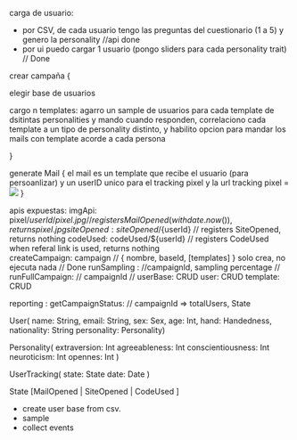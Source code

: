 carga de usuario:
- por CSV, de cada usuario tengo las preguntas del cuestionario (1 a 5) y genero la personality //api done
- por ui puedo cargar 1 usuario (pongo sliders para cada personality trait)  // Done

crear campaña {

elegir base de usuarios

cargo n templates:
    agarro un sample de usuarios para cada template de dsitintas personalities
    y mando
    cuando responden, correlaciono cada template a un tipo de personality distinto, 
    y habilito opcion para mandar los mails con template acorde a cada persona

}

generate Mail {
el mail es un template que recibe el usuario (para persoanlizar) y un userID  unico para el tracking pixel y la url
tracking pixel = <img src=http://foo:8080/userId>
}

apis expuestas:
imgApi:  pixel/${userId}/pixel.jpg  // registers MailOpened (with date.now()), returns pixel.jpg
siteOpened: siteOpened/${userId}  // registers SiteOpened, returns nothing
codeUsed: codeUsed/${userId} // registers CodeUsed when referal link is used, returns nothing       
createCampaign: campaign // { nombre, baseId, [templates] } solo crea, no ejecuta nada              // Done
runSampling :   //campaignId, sampling percentage                                                   //
runFullCampaign: // campaignId                                                                      //
userBase:  CRUD
user: CRUD
template: CRUD

reporting :
getCampaignStatus: // campaignId => totalUsers, State



User( 
name: String,
email: String,
sex: Sex,
age: Int,
hand: Handedness,
nationality: String
personality: Personality)

Personality(
extraversion: Int
agreeableness: Int
conscientiousness: Int
neuroticism: Int
opennes: Int
)

UserTracking(
state: State
date: Date
)
 
 State [MailOpened | SiteOpened | CodeUsed ]



- create user base from csv.
- sample
- collect events